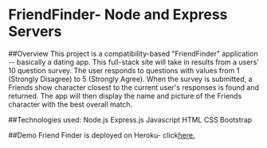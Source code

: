 # FriendFinder- Node and Express Servers

##Overview
This project is a compatibility-based "FriendFinder" application -- basically a dating app. This full-stack site will take in results from a users' 10 question survey. The user responds to questions with values from 1 (Strongly Disagree) to 5 (Strongly Agree). When the survey is submitted, a Friends show character closest to the current user's responses is found and returned. The app will then display the name and picture of the Friends character with the best overall match.

##Technologies used:
Node.js
Express.js
Javascript
HTML
CSS
Bootstrap

##Demo
Friend Finder is deployed on Heroku- click[here.](https://aqueous-sierra-83189.herokuapp.com/)

